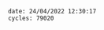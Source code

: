 

                date: 24/04/2022 12:30:17
                cycles: 79020

                         